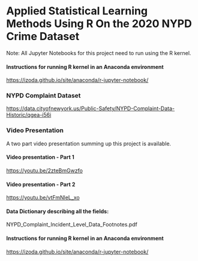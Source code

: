 # Applied Statistical Learning Methods Using R On the 2020 NYPD Crime Dataset

Note: All Jupyter Notebooks for this project need to run using the R kernel.

#### Instructions for running R kernel in an Anaconda environment
https://izoda.github.io/site/anaconda/r-jupyter-notebook/

### NYPD Complaint Dataset
https://data.cityofnewyork.us/Public-Safety/NYPD-Complaint-Data-Historic/qgea-i56i

### Video Presentation
A two part video presentation summing up this project is available.

#### Video presentation - Part 1
https://youtu.be/2zteBmGwzfo

#### Video presentation - Part 2
https://youtu.be/vtFmNleL_xo

#### Data Dictionary describing all the fields:
NYPD_Complaint_Incident_Level_Data_Footnotes.pdf

#### Instructions for running R kernel in an Anaconda environment
https://izoda.github.io/site/anaconda/r-jupyter-notebook/
